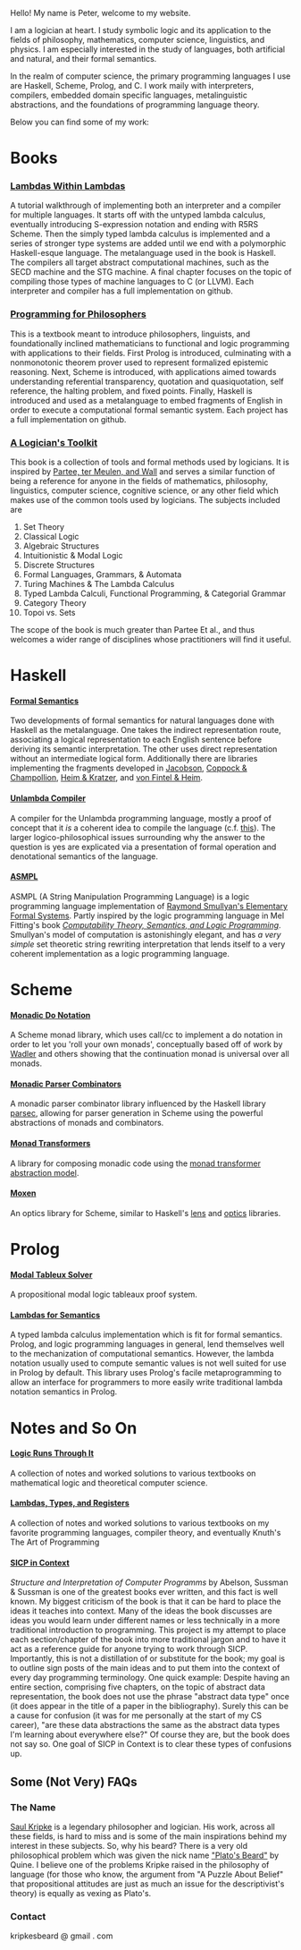 Hello! My name is Peter, welcome to my website.

I am a logician at heart. I study symbolic logic and its application to the fields of philosophy, mathematics, computer science, linguistics, and physics. I am especially 
interested in the study of languages, both artificial and natural, and their formal semantics. 

In the realm of computer science, the primary programming languages I use are Haskell, Scheme, Prolog, and C. I work maily with interpreters, compilers, embedded domain specific 
languages, metalinguistic abstractions, and the foundations of programming language theory.

Below you can find some of my work:



# Books

### [Lambdas Within Lambdas]()

A tutorial walkthrough of implementing both an interpreter and a compiler for multiple languages. It starts
off with the untyped lambda calculus, eventually introducing S-expression notation and ending with R5RS Scheme.
Then the simply typed lambda calculus is implemented and a series of stronger type systems are added until we 
end with a polymorphic Haskell-esque language. The metalanguage used in the book is Haskell. The compilers all
target abstract computational machines, such as the SECD machine and the STG machine. A final chapter focuses 
on the topic of compiling those types of machine languages to C (or LLVM). Each interpreter and compiler
has a full implementation on github.


### [Programming for Philosophers]()

This is a textbook meant to introduce philosophers, linguists, and foundationally inclined mathematicians to functional and logic programming with applications to their fields. 
First Prolog is introduced, culminating with a nonmonotonic theorem prover used to represent formalized epistemic reasoning. Next, Scheme is introduced, with applications aimed 
towards understanding referential transparency, quotation and quasiquotation, self reference, the halting problem, and fixed points. Finally, Haskell is introduced and used as a 
metalanguage to embed fragments of English in order to execute a computational formal semantic system. Each project has a full implementation on github.


### [A Logician's Toolkit]()

This book is a collection of tools and formal methods used by logicians. It is inspired by 
[Partee, ter Meulen, and Wall](https://www.springer.com/gp/book/9789027722447) and serves a similar function of being a reference for anyone in the fields of mathematics, 
philosophy, linguistics, computer science, cognitive science, or any other field which makes use of the common tools used by logicians. The subjects included are 

1. Set Theory
2. Classical Logic
3. Algebraic Structures
4. Intuitionistic & Modal Logic
5. Discrete Structures
6. Formal Languages, Grammars, & Automata
7. Turing Machines & The Lambda Calculus
8. Typed Lambda Calculi, Functional Programming, & Categorial Grammar
9. Category Theory
10. Topoi vs. Sets

The scope of the book is much greater than Partee Et al., and thus welcomes a wider range of disciplines whose practitioners will find it useful.



# Haskell

#### [Formal Semantics]()

Two developments of formal semantics for natural languages done with Haskell as the metalanguage. One takes the indirect representation route, associating
a logical representation to each English sentence before deriving its semantic interpretation. The other uses direct representation without an intermediate logical
form. Additionally there are libraries implementing the fragments developed in 
[Jacobson](https://global.oup.com/academic/product/compositional-semantics-9780199677153?lang=en&cc=us), [Coppock & Champollion](https://eecoppock.info/teaching.html), 
[Heim & Kratzer](https://philpapers.org/rec/HEISIG), and [von Fintel & Heim](https://github.com/fintelkai/fintel-heim-intensional-notes).


#### [Unlambda Compiler]()

A compiler for the Unlambda programming language, mostly a proof of concept that it *is* a coherent idea to compile the language 
(c.f. [this](http://www.madore.org/~david/programs/unlambda/#impl_comp)). The larger logico-philosophical issues surrounding why the answer to the question is yes
are explicated via a presentation of formal operation and denotational semantics of the language.


#### [ASMPL]()

ASMPL (A String Manipulation Programming Language) is a logic programming language implementation of 
[Raymond Smullyan's Elementary Formal Systems](https://philpapers.org/rec/SMUTOF). Partly inspired by the logic 
programming language in Mel Fitting's book [*Computability Theory, Semantics, and Logic Programming*](https://philpapers.org/rec/SHEFMC). Smullyan's model of computation is 
astonishingly elegant, and has *a very simple* set theoretic string rewriting interpretation that lends itself to a very coherent implementation as a logic programming language. 



# Scheme

#### [Monadic Do Notation]()

A Scheme monad library, which uses call/cc to implement a do notation in order to let you 'roll your own monads', conceptually based off of work by 
[Wadler](https://jgbm.github.io/eecs762f19/papers/wadler-monads.pdf) and others showing that the continuation monad is universal over all monads.


#### [Monadic Parser Combinators]()

A monadic parser combinator library influenced by the Haskell library [parsec](https://hackage.haskell.org/package/parsec), allowing for parser generation in Scheme using the 
powerful abstractions of monads and combinators.

#### [Monad Transformers]() 

A library for composing monadic code using the [monad transformer abstraction model](https://en.wikipedia.org/wiki/Monad_transformer). 

#### [Moxen]()

An optics library for Scheme, similar to Haskell's [lens](https://hackage.haskell.org/package/lens) and [optics](https://hackage.haskell.org/package/optics) libraries. 



# Prolog

#### [Modal Tableux Solver]()

A propositional modal logic tableaux proof system.


#### [Lambdas for Semantics]()

A typed lambda calculus implementation which is fit for formal semantics. Prolog, and logic programming languages in general, lend themselves well to the 
mechanization of computational semantics. However, the lambda notation usually used to compute semantic values is not well suited for use in Prolog by default. This 
library uses Prolog's facile metaprogramming to allow an interface for programmers to more easily write traditional lambda notation semantics in Prolog.



# Notes and So On

#### [Logic Runs Through It](https://github.com/KripkesBeard/Logic-Runs-Through-It)

A collection of notes and worked solutions to various textbooks on mathematical logic and theoretical computer science.


#### [Lambdas, Types, and Registers](https://github.com/KripkesBeard/Lambdas-Types-and-Registers)

A collection of notes and worked solutions to various textbooks on my favorite programming languages, compiler theory, and eventually Knuth's The Art of Programming


#### [SICP in Context]()

*Structure and Interpretation of Computer Programms* by Abelson, Sussman & Sussman is one of the greatest books ever written, and this fact is well known. My biggest
criticism of the book is that it can be hard to place the ideas it teaches into context. Many of the ideas the book discusses are ideas you would learn under
different names or less technically in a more traditional introduction to programming. This project is my attempt to place each section/chapter of the book into
more traditional jargon and to have it act as a reference guide for anyone trying to work through SICP. Importantly, this is not a distillation of or substitute for the book;
my goal is to outline sign posts of the main ideas and to put them into the context of every day programming terminology. One quick example: Despite having an entire
section, comprising five chapters, on the topic of abstract data representation, the book does not use the phrase "abstract data type" once (it does appear in the
title of a paper in the bibliography). Surely this can be a cause for confusion (it was for me personally at the start of my CS career), "are these data abstractions 
the same as the abstract data types I'm learning about everywhere else?" Of course they are, but the book does not say so. One goal of SICP in Context is to clear these 
types of confusions up.



## Some (Not Very) FAQs

### The Name

[Saul Kripke](https://en.wikipedia.org/wiki/Saul_Kripke) is a legendary philosopher and logician. His work, across all these fields, is hard to miss and is some of the main 
inspirations behind my interest in these subjects. So, why his beard? There is a very old philosophical problem which was given the nick name 
["Plato's Beard"](https://en.wikipedia.org/wiki/Plato%27s_beard) by Quine. I believe one of the problems Kripke raised in the philosophy of language (for those who know, the 
argument from "A Puzzle About Belief" that propositional attitudes are just as much an issue for the descriptivist's theory) is equally as vexing as Plato's.


### Contact

kripkesbeard @ gmail . com

